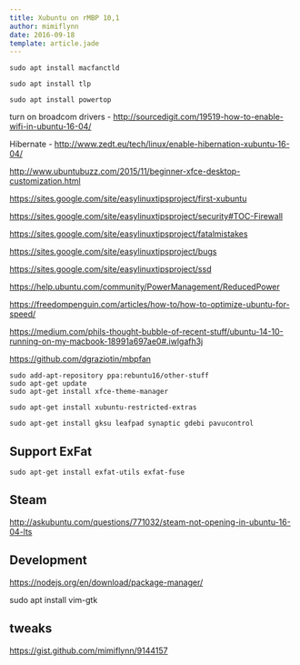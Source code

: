 ```yaml
---
title: Xubuntu on rMBP 10,1
author: mimiflynn
date: 2016-09-18
template: article.jade
---
```


`sudo apt install macfanctld`

`sudo apt install tlp`

`sudo apt install powertop`

turn on broadcom drivers - http://sourcedigit.com/19519-how-to-enable-wifi-in-ubuntu-16-04/

Hibernate - http://www.zedt.eu/tech/linux/enable-hibernation-xubuntu-16-04/

http://www.ubuntubuzz.com/2015/11/beginner-xfce-desktop-customization.html

https://sites.google.com/site/easylinuxtipsproject/first-xubuntu

https://sites.google.com/site/easylinuxtipsproject/security#TOC-Firewall

https://sites.google.com/site/easylinuxtipsproject/fatalmistakes

https://sites.google.com/site/easylinuxtipsproject/bugs

https://sites.google.com/site/easylinuxtipsproject/ssd

https://help.ubuntu.com/community/PowerManagement/ReducedPower

https://freedompenguin.com/articles/how-to/how-to-optimize-ubuntu-for-speed/

https://medium.com/phils-thought-bubble-of-recent-stuff/ubuntu-14-10-running-on-my-macbook-18991a697ae0#.iwlgafh3j

https://github.com/dgraziotin/mbpfan

```
sudo add-apt-repository ppa:rebuntu16/other-stuff
sudo apt-get update
sudo apt-get install xfce-theme-manager

sudo apt-get install xubuntu-restricted-extras

sudo apt-get install gksu leafpad synaptic gdebi pavucontrol
```

## Support ExFat

`sudo apt-get install exfat-utils exfat-fuse`

## Steam

http://askubuntu.com/questions/771032/steam-not-opening-in-ubuntu-16-04-lts

## Development

https://nodejs.org/en/download/package-manager/

sudo apt install vim-gtk

## tweaks

https://gist.github.com/mimiflynn/9144157

